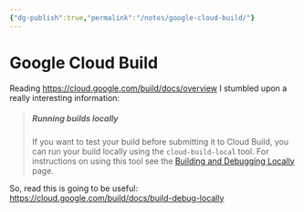 ```yaml
---
{"dg-publish":true,"permalink":"/notes/google-cloud-build/"}
---
```


# Google Cloud Build

Reading <https://cloud.google.com/build/docs/overview> I stumbled upon a really interesting information:

> ##### Running builds locally
> 
> If you want to test your build before submitting it to Cloud Build, you can run your build locally using the `cloud-build-local` tool. For instructions on using this tool see the [Building and Debugging Locally](https://cloud.google.com/build/docs/build-debug-locally) page.

So, read this is going to be useful: <https://cloud.google.com/build/docs/build-debug-locally>

